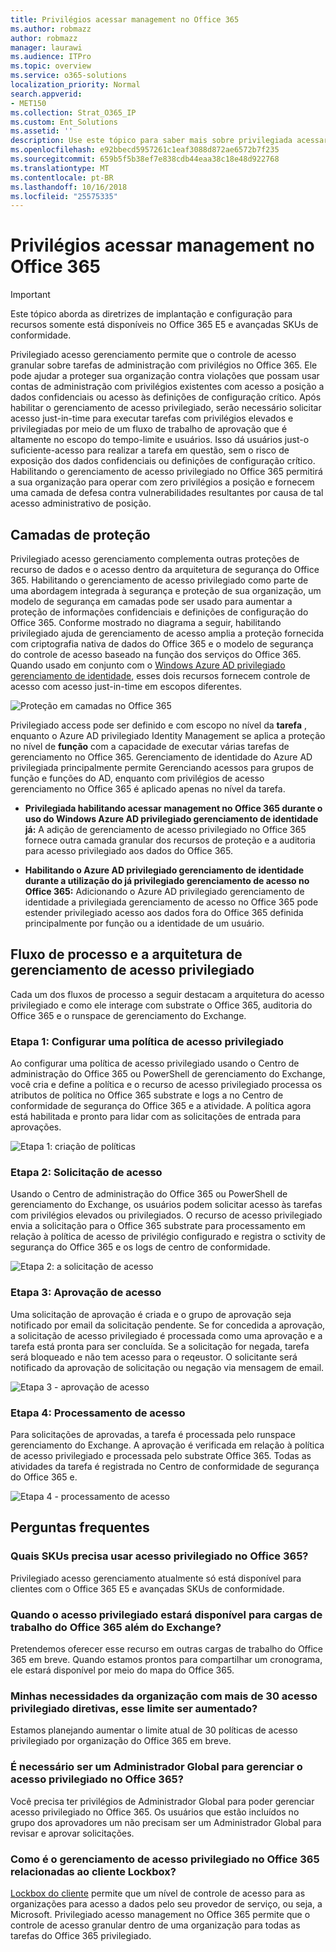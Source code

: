```yaml
---
title: Privilégios acessar management no Office 365
ms.author: robmazz
author: robmazz
manager: laurawi
ms.audience: ITPro
ms.topic: overview
ms.service: o365-solutions
localization_priority: Normal
search.appverid:
- MET150
ms.collection: Strat_O365_IP
ms.custom: Ent_Solutions
ms.assetid: ''
description: Use este tópico para saber mais sobre privilegiada acessar management no Office 365
ms.openlocfilehash: e92bbecd5957261c1eaf3088d872ae6572b7f235
ms.sourcegitcommit: 659b5f5b38ef7e838cdb44eaa38c18e48d922768
ms.translationtype: MT
ms.contentlocale: pt-BR
ms.lasthandoff: 10/16/2018
ms.locfileid: "25575335"
---
```

# <a name="privileged-access-management-in-office-365"></a>Privilégios acessar management no Office 365

> [!IMPORTANT]
> Este tópico aborda as diretrizes de implantação e configuração para recursos somente está disponíveis no Office 365 E5 e avançadas SKUs de conformidade.

Privilegiado acesso gerenciamento permite que o controle de acesso granular sobre tarefas de administração com privilégios no Office 365.  Ele pode ajudar a proteger sua organização contra violações que possam usar contas de administração com privilégios existentes com acesso a posição a dados confidenciais ou acesso às definições de configuração crítico. Após habilitar o gerenciamento de acesso privilegiado, serão necessário solicitar acesso just-in-time para executar tarefas com privilégios elevados e privilegiadas por meio de um fluxo de trabalho de aprovação que é altamente no escopo do tempo-limite e usuários. Isso dá usuários just-o suficiente-acesso para realizar a tarefa em questão, sem o risco de exposição dos dados confidenciais ou definições de configuração crítico. Habilitando o gerenciamento de acesso privilegiado no Office 365 permitirá a sua organização para operar com zero privilégios a posição e fornecem uma camada de defesa contra vulnerabilidades resultantes por causa de tal acesso administrativo de posição. 

## <a name="layers-of-protection"></a>Camadas de proteção

Privilegiado acesso gerenciamento complementa outras proteções de recurso de dados e o acesso dentro da arquitetura de segurança do Office 365. Habilitando o gerenciamento de acesso privilegiado como parte de uma abordagem integrada à segurança e proteção de sua organização, um modelo de segurança em camadas pode ser usado para aumentar a proteção de informações confidenciais e definições de configuração do Office 365. Conforme mostrado no diagrama a seguir, habilitando privilegiado ajuda de gerenciamento de acesso amplia a proteção fornecida com criptografia nativa de dados do Office 365 e o modelo de segurança do controle de acesso baseado na função dos serviços do Office 365. Quando usado em conjunto com o [Windows Azure AD privilegiado gerenciamento de identidade](https://docs.microsoft.com/azure/active-directory/active-directory-privileged-identity-management-configure), esses dois recursos fornecem controle de acesso com acesso just-in-time em escopos diferentes.

![Proteção em camadas no Office 365](media/pam-layered-protection.png)

Privilegiado access pode ser definido e com escopo no nível da **tarefa** , enquanto o Azure AD privilegiado Identity Management se aplica a proteção no nível de **função** com a capacidade de executar várias tarefas de gerenciamento no Office 365.  Gerenciamento de identidade do Azure AD privilegiada principalmente permite Gerenciando acessos para grupos de função e funções do AD, enquanto com privilégios de acesso gerenciamento no Office 365 é aplicado apenas no nível da tarefa.

- **Privilegiada habilitando acessar management no Office 365 durante o uso do Windows Azure AD privilegiado gerenciamento de identidade já:** A adição de gerenciamento de acesso privilegiado no Office 365 fornece outra camada granular dos recursos de proteção e a auditoria para acesso privilegiado aos dados do Office 365.

- **Habilitando o Azure AD privilegiado gerenciamento de identidade durante a utilização do já privilegiado gerenciamento de acesso no Office 365:**  Adicionando o Azure AD privilegiado gerenciamento de identidade a privilegiada gerenciamento de acesso no Office 365 pode estender privilegiado acesso aos dados fora do Office 365 definida principalmente por função ou a identidade de um usuário.  

## <a name="privileged-access-management-architecture-and-process-flow"></a>Fluxo de processo e a arquitetura de gerenciamento de acesso privilegiado

Cada um dos fluxos de processo a seguir destacam a arquitetura do acesso privilegiado e como ele interage com substrate o Office 365, auditoria do Office 365 e o runspace de gerenciamento do Exchange.

### <a name="step-1-configuring-a-privileged-access-policy"></a>Etapa 1: Configurar uma política de acesso privilegiado

Ao configurar uma política de acesso privilegiado usando o Centro de administração do Office 365 ou PowerShell de gerenciamento do Exchange, você cria e define a política e o recurso de acesso privilegiado processa os atributos de política no Office 365 substrate e logs a no Centro de conformidade de segurança do Office 365 e a atividade. A política agora está habilitada e pronto para lidar com as solicitações de entrada para aprovações.

![Etapa 1: criação de políticas](media/pam-step1-policy-creation.jpg)

### <a name="step-2-access-request"></a>Etapa 2: Solicitação de acesso

Usando o Centro de administração do Office 365 ou PowerShell de gerenciamento do Exchange, os usuários podem solicitar acesso às tarefas com privilégios elevados ou privilegiados. O recurso de acesso privilegiado envia a solicitação para o Office 365 substrate para processamento em relação à política de acesso de privilégio configurado e registra o sctivity de segurança do Office 365 e os logs de centro de conformidade.

![Etapa 2: a solicitação de acesso](media/pam-step2-access-request.jpg)

### <a name="step-3-access-approval"></a>Etapa 3: Aprovação de acesso

Uma solicitação de aprovação é criada e o grupo de aprovação seja notificado por email da solicitação pendente. Se for concedida a aprovação, a solicitação de acesso privilegiado é processada como uma aprovação e a tarefa está pronta para ser concluída. Se a solicitação for negada, tarefa será bloqueado e não tem acesso para o reqeustor. O solicitante será notificado da aprovação de solicitação ou negação via mensagem de email.

![Etapa 3 - aprovação de acesso](media/pam-step3-access-approval.jpg)

### <a name="step-4-access-processing"></a>Etapa 4: Processamento de acesso

Para solicitações de aprovadas, a tarefa é processada pelo runspace gerenciamento do Exchange. A aprovação é verificada em relação à política de acesso privilegiado e processada pelo substrate Office 365. Todas as atividades da tarefa é registrada no Centro de conformidade de segurança do Office 365 e.

![Etapa 4 - processamento de acesso](media/pam-step4-access-processing.jpg)

## <a name="frequently-asked-questions"></a>Perguntas frequentes

### <a name="what-skus-do-i-need-to-use-privileged-access-in-office-365"></a>Quais SKUs precisa usar acesso privilegiado no Office 365?
Privilegiado acesso gerenciamento atualmente só está disponível para clientes com o Office 365 E5 e avançadas SKUs de conformidade.

### <a name="when-will-privileged-access-be-available-for-office-365-workloads-beyond-exchange"></a>Quando o acesso privilegiado estará disponível para cargas de trabalho do Office 365 além do Exchange?
Pretendemos oferecer esse recurso em outras cargas de trabalho do Office 365 em breve. Quando estamos prontos para compartilhar um cronograma, ele estará disponível por meio do mapa do Office 365.

### <a name="my-organization-needs-more-than-30-privileged-access-polices-will-this-limit-be-increased"></a>Minhas necessidades da organização com mais de 30 acesso privilegiado diretivas, esse limite ser aumentado?

Estamos planejando aumentar o limite atual de 30 políticas de acesso privilegiado por organização do Office 365 em breve.

### <a name="do-i-need-to-be-a-global-admin-to-manage-privileged-access-in-office-365"></a>É necessário ser um Administrador Global para gerenciar o acesso privilegiado no Office 365?
Você precisa ter privilégios de Administrador Global para poder gerenciar acesso privilegiado no Office 365. Os usuários que estão incluídos no grupo dos aprovadores um não precisam ser um Administrador Global para revisar e aprovar solicitações. 

### <a name="how-is-privileged-access-management-in-office-365-related-to-customer-lockbox"></a>Como é o gerenciamento de acesso privilegiado no Office 365 relacionadas ao cliente Lockbox?
[Lockbox do cliente](https://support.office.com/article/Office-365-Customer-Lockbox-Requests-36f9cdd1-e64c-421b-a7e4-4a54d16440a2) permite que um nível de controle de acesso para as organizações para acesso a dados pelo seu provedor de serviço, ou seja, a Microsoft. Privilegiado acesso management no Office 365 permite que o controle de acesso granular dentro de uma organização para todas as tarefas do Office 365 privilegiado.